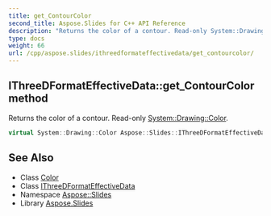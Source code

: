 ```yaml
---
title: get_ContourColor
second_title: Aspose.Slides for C++ API Reference
description: "Returns the color of a contour. Read-only System::Drawing::Color."
type: docs
weight: 66
url: /cpp/aspose.slides/ithreedformateffectivedata/get_contourcolor/
---
```

## IThreeDFormatEffectiveData::get_ContourColor method


Returns the color of a contour. Read-only [System::Drawing::Color](../../../system.drawing/color/).

```cpp
virtual System::Drawing::Color Aspose::Slides::IThreeDFormatEffectiveData::get_ContourColor()=0
```

## See Also

* Class [Color](../../../system.drawing/color/)
* Class [IThreeDFormatEffectiveData](../)
* Namespace [Aspose::Slides](../../)
* Library [Aspose.Slides](../../../)
